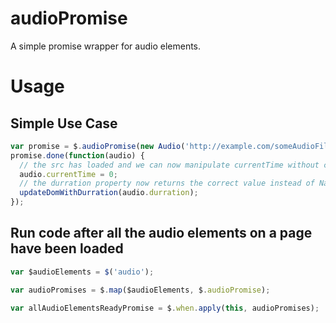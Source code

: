 audioPromise
============

A simple promise wrapper for audio elements.


Usage
============
Simple Use Case
---------------
```javascript
var promise = $.audioPromise(new Audio('http://example.com/someAudioFile.mp3'));
promise.done(function(audio) {
  // the src has loaded and we can now manipulate currentTime without causing an exception
  audio.currentTime = 0;
  // the durration property now returns the correct value instead of NaN
  updateDomWithDurration(audio.durration);
});
```

Run code after all the audio elements on a page have been loaded
---------------
```javascript
var $audioElements = $('audio');

var audioPromises = $.map($audioElements, $.audioPromise);

var allAudioElementsReadyPromise = $.when.apply(this, audioPromises);
```
